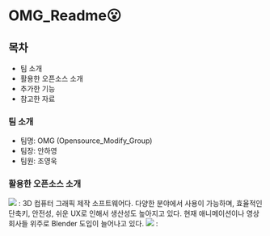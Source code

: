 # OMG_Readme:open_mouth:


## 목차
  - 팀 소개
  - 활용한 오픈소스 소개
  - 추가한 기능
  - 참고한 자료


### 팀 소개
  - 팀명: OMG (Opensource_Modify_Group)  
  - 팀장: 안하영
  - 팀원: 조영욱

### 활용한 오픈소스 소개
<img src="https://img.shields.io/badge/Blender-E87D0D?style=flat&logo=Blender&logoColor=white"/>
<Blender>
: 3D 컴퓨터 그래픽 제작 소프트웨어다. 다양한 분야에서 사용이 가능하며, 효율적인 단축키, 안전성, 쉬운 UX로 인해서 생산성도 높아지고 있다. 현재 애니메이션이나 영상 회사들 위주로 Blender 도입이 늘어나고 있다.



<img src="https://img.shields.io/badge/Audacity-0000CC?style=flat&logo=Audacity&logoColor=white"/>
<Audacity>
: 
